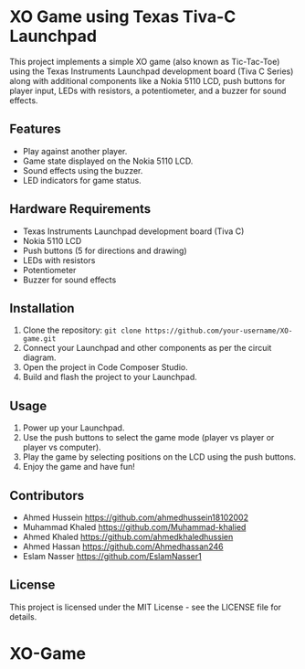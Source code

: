 # XO Game using Texas Tiva-C Launchpad

This project implements a simple XO game (also known as Tic-Tac-Toe) using the Texas Instruments Launchpad development board (Tiva C Series) along with additional components like a Nokia 5110 LCD, push buttons for player input, LEDs with resistors, a potentiometer, and a buzzer for sound effects.

## Features
- Play against another player.
- Game state displayed on the Nokia 5110 LCD.
- Sound effects using the buzzer.
- LED indicators for game status.

## Hardware Requirements
- Texas Instruments Launchpad development board (Tiva C)
- Nokia 5110 LCD
- Push buttons (5 for directions and drawing)
- LEDs with resistors
- Potentiometer
- Buzzer for sound effects

## Installation
1. Clone the repository: `git clone https://github.com/your-username/XO-game.git`
2. Connect your Launchpad and other components as per the circuit diagram.
3. Open the project in Code Composer Studio.
4. Build and flash the project to your Launchpad.

## Usage
1. Power up your Launchpad.
2. Use the push buttons to select the game mode (player vs player or player vs computer).
3. Play the game by selecting positions on the LCD using the push buttons.
4. Enjoy the game and have fun!

## Contributors
- Ahmed Hussein https://github.com/ahmedhussein18102002
- Muhammad Khaled https://github.com/Muhammad-khalied
- Ahmed Khaled https://github.com/ahmedkhaledhussien
- Ahmed Hassan https://github.com/Ahmedhassan246
- Eslam Nasser https://github.com/EslamNasser1

## License
This project is licensed under the MIT License - see the LICENSE file for details.
# XO-Game
